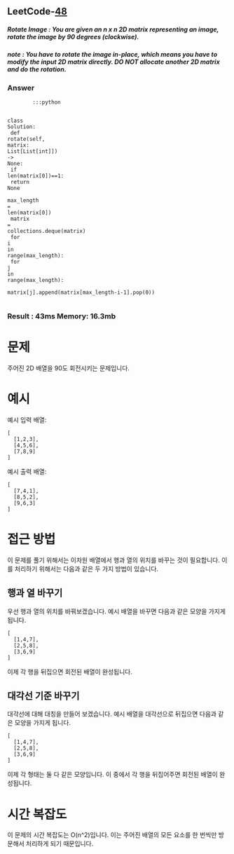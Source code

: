 <h2>LeetCode-<a href="https://leetcode.com/problems/rotate-image/description/">48</a></h2>
<h5>Rotate Image : You are given an n x n 2D matrix representing an image, rotate the image by 90 degrees (clockwise).</h5>
<h5>note : You have to rotate the image in-place, which means you have to modify the input 2D matrix directly. DO NOT allocate another 2D matrix and do the rotation.</h5><h3>Answer</h3><div class="codehilite"><pre><span></span><code><span class="w">        </span><span class="o">::</span><span class="err">:</span><span class="n">python</span><span class="w"></span>

<span class="k">class</span><span class="w"> </span><span class="nl">Solution</span><span class="p">:</span><span class="w"></span>
<span class="w">    </span><span class="n">def</span><span class="w"> </span><span class="n">rotate</span><span class="p">(</span><span class="n">self</span><span class="p">,</span><span class="w"> </span><span class="nl">matrix</span><span class="p">:</span><span class="w"> </span><span class="n">List</span><span class="o">[</span><span class="n">List[int</span><span class="o">]</span><span class="err">]</span><span class="p">)</span><span class="w"> </span><span class="o">-&gt;</span><span class="w"> </span><span class="k">None</span><span class="err">:</span><span class="w"></span>
<span class="w">        </span><span class="k">if</span><span class="w"> </span><span class="nf">len</span><span class="p">(</span><span class="n">matrix</span><span class="o">[</span><span class="n">0</span><span class="o">]</span><span class="p">)</span><span class="o">==</span><span class="mi">1</span><span class="err">:</span><span class="w"></span>
<span class="w">            </span><span class="k">return</span><span class="w"> </span><span class="k">None</span><span class="w"></span>
<span class="w">        </span><span class="n">max_length</span><span class="w"> </span><span class="o">=</span><span class="w"> </span><span class="nf">len</span><span class="p">(</span><span class="n">matrix</span><span class="o">[</span><span class="n">0</span><span class="o">]</span><span class="p">)</span><span class="w"></span>
<span class="w">        </span><span class="n">matrix</span><span class="w"> </span><span class="o">=</span><span class="w"> </span><span class="n">collections</span><span class="p">.</span><span class="n">deque</span><span class="p">(</span><span class="n">matrix</span><span class="p">)</span><span class="w"></span>
<span class="w">        </span><span class="k">for</span><span class="w"> </span><span class="n">i</span><span class="w"> </span><span class="ow">in</span><span class="w"> </span><span class="k">range</span><span class="p">(</span><span class="n">max_length</span><span class="p">)</span><span class="err">:</span><span class="w"></span>
<span class="w">            </span><span class="k">for</span><span class="w"> </span><span class="n">j</span><span class="w"> </span><span class="ow">in</span><span class="w"> </span><span class="k">range</span><span class="p">(</span><span class="n">max_length</span><span class="p">)</span><span class="err">:</span><span class="w"></span>
<span class="w">                </span><span class="n">matrix</span><span class="o">[</span><span class="n">j</span><span class="o">]</span><span class="p">.</span><span class="n">append</span><span class="p">(</span><span class="n">matrix</span><span class="o">[</span><span class="n">max_length-i-1</span><span class="o">]</span><span class="p">.</span><span class="n">pop</span><span class="p">(</span><span class="mi">0</span><span class="p">))</span><span class="w"></span>
</code></pre></div><h3>Result : 43ms Memory: 16.3mb</h3>
 # 문제
주어진 2D 배열을 90도 회전시키는 문제입니다.

# 예시
예시 입력 배열:
```
[
  [1,2,3],
  [4,5,6],
  [7,8,9]
]
```

예시 출력 배열:
```
[
  [7,4,1],
  [8,5,2],
  [9,6,3]
]
```

# 접근 방법
이 문제를 풀기 위해서는 이차원 배열에서 행과 열의 위치를 바꾸는 것이 필요합니다. 이를 처리하기 위해서는 다음과 같은 두 가지 방법이 있습니다.

## 행과 열 바꾸기
우선 행과 열의 위치를 바꿔보겠습니다. 예시 배열을 바꾸면 다음과 같은 모양을 가지게 됩니다.
```
[
  [1,4,7],
  [2,5,8],
  [3,6,9]
]
```
이제 각 행을 뒤집으면 회전된 배열이 완성됩니다.

## 대각선 기준 바꾸기
대각선에 대해 대칭을 만들어 보겠습니다.
예시 배열을 대각선으로 뒤집으면 다음과 같은 모양을 가지게 됩니다.
```
[
  [1,4,7],
  [2,5,8],
  [3,6,9]
]
```
이제 각 형태는 둘 다 같은 모양입니다. 이 중에서 각 행을 뒤집어주면 회전된 배열이 완성됩니다.

# 시간 복잡도
이 문제의 시간 복잡도는 O(n^2)입니다. 이는 주어진 배열의 모든 요소를 한 번씩만 방문해서 처리하게 되기 때문입니다.